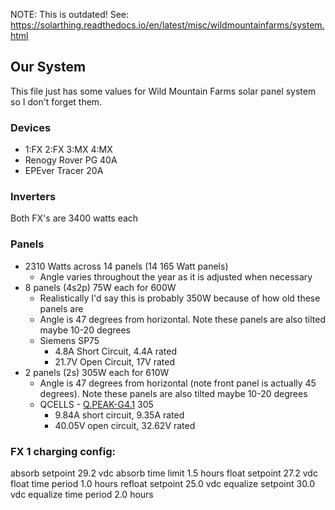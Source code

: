 NOTE: This is outdated! See: https://solarthing.readthedocs.io/en/latest/misc/wildmountainfarms/system.html

## Our System
This file just has some values for Wild Mountain Farms solar panel system so I don't forget them.

### Devices
* 1:FX 2:FX 3:MX 4:MX
* Renogy Rover PG 40A
* EPEver Tracer 20A

### Inverters
Both FX's are 3400 watts each

### Panels
* 2310 Watts across 14 panels (14 165 Watt panels)
  * Angle varies throughout the year as it is adjusted when necessary
* 8 panels (4s2p) 75W each for 600W
  * Realistically I'd say this is probably 350W because of how old these panels are
  * Angle is 47 degrees from horizontal. Note these panels are also tilted maybe 10-20 degrees
  * Siemens SP75
    * 4.8A Short Circuit, 4.4A rated
    * 21.7V Open Circuit, 17V rated
* 2 panels (2s) 305W each for 610W
  * Angle is 47 degrees from horizontal (note front panel is actually 45 degrees). Note these panels are also tilted maybe 10-20 degrees
  * QCELLS - [Q.PEAK-G4.1](https://www.q-cells.us/en/main/products/solar_panels/residential/residential03.html) 305
    * 9.84A short circuit, 9.35A rated
    * 40.05V open circuit, 32.62V rated

### FX 1 charging config:
absorb setpoint 29.2 vdc
absorb time limit 1.5 hours
float setpoint 27.2 vdc
float time period 1.0 hours
refloat setpoint 25.0 vdc
equalize setpoint 30.0 vdc
equalize time period 2.0 hours
